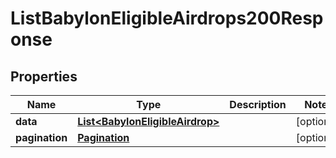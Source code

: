 

# ListBabylonEligibleAirdrops200Response


## Properties

| Name | Type | Description | Notes |
|------------ | ------------- | ------------- | -------------|
|**data** | [**List&lt;BabylonEligibleAirdrop&gt;**](BabylonEligibleAirdrop.md) |  |  [optional] |
|**pagination** | [**Pagination**](Pagination.md) |  |  [optional] |



